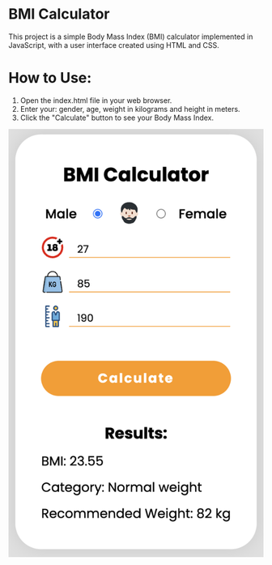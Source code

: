 # BMI Calculator

This project is a simple Body Mass Index (BMI) calculator implemented in JavaScript, with a user interface created using HTML and CSS.

# How to Use:

1. Open the index.html file in your web browser.
2. Enter your: gender, age, weight in kilograms and height in meters.
3. Click the "Calculate" button to see your Body Mass Index.

![UI Screenshot](img/bmi-calculator.png)
